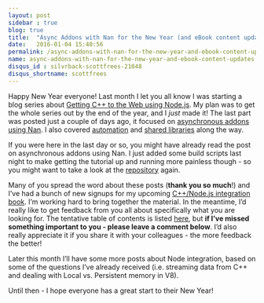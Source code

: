 ```yaml
---
layout: post
sidebar : true
blog: true
title:  "Async Addons with Nan for the New Year (and eBook content updates)"
date:   2016-01-04 15:40:56
permalink: /async-addons-with-nan-for-the-new-year-and-ebook-content-updates/
name: async-addons-with-nan-for-the-new-year-and-ebook-content-updates
disqus_id : silvrback-scottfrees-21048
disqus_shortname: scottfrees
---
```

Happy New Year everyone!  Last month I let you all know I was starting a blog series about [Getting C++ to the Web using Node.js](http://blog.scottfrees.com/getting-your-c-to-the-web-with-node-js).  My plan was to get the whole series out by the end of the year, and I *just* made it!  The last part was posted just a couple of days ago, it focused on [asynchronous addons using Nan](http://blog.scottfrees.com/building-an-asynchronous-c-addon-for-node-js-using-nan). I also covered [automation](http://blog.scottfrees.com/automating-a-c-program-from-a-node-js-web-app) and [shared libraries](http://blog.scottfrees.com/calling-native-c-dlls-from-a-node-js-web-app) along the way.
<!--more-->
If you were here in the last day or so, you might have already read the post on asynchronous addons using Nan. I just added some build scripts last night to make getting the tutorial up and running more painless though - so you might want to take a look at the [repository](https://github.com/freezer333/cppwebify-tutorial) again.

Many of you spread the word about these posts (**thank you so much**!) and I’ve had a bunch of new signups for my upcoming [C++/Node.js integration book](http://scottfrees.com/ebooks/nodecpp/). I’m working hard to bring together the material.  In the meantime, I’d really like to get feedback from you all about specifically what you are looking for.  The tentative table of contents is listed [here](http://scottfrees.com/ebooks/nodecpp/), but **if I’ve missed something important to you - please leave a comment below**.  I’d also really appreciate it if you share it with your colleagues - the more feedback the better!
 
Later this month I’ll have some more posts about Node integration, based on some of the questions I’ve already received (i.e. streaming data from C++ and dealing with Local vs. Persistent memory in V8).
 
Until then - I hope everyone has a great start to their New Year!